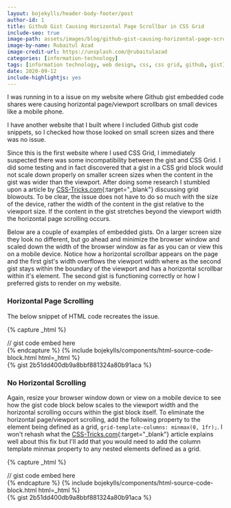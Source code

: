 ```yaml
---
layout: bojekylls/header-body-footer/post
author-id: 1
title: Github Gist Causing Horizontal Page Scrollbar in CSS Grid
include-seo: true
image-path: assets/images/blog/github-gist-causing-horizontal-page-scrollbar-in-css-grid/banner.png
image-by-name: Rubaitul Azad
image-credit-url: https://unsplash.com/@rubaitulazad
categories: [information-technology]
tags: [information technology, web design, css, css grid, github, gist]
date: 2020-09-12
include-highlightjs: yes
---
```


I was running in to a issue on my website where Github gist embedded code shares were causing horizontal page/viewport scrollbars on small devices like a mobile phone.
<!--more-->
I have another website that I built where I included Github gist code snippets, so I checked how those looked on small screen sizes and there was no issue.

Since this is the first website where I used CSS Grid, I immediately suspected there was some incompatibility between the gist and CSS Grid. I did some testing and in fact discovered that a gist in a CSS grid block would not scale down properly on smaller screen sizes when the content in the gist was wider than the viewport. After doing some research I stumbled upon a article by [CSS-Tricks.com](https://css-tricks.com/preventing-a-grid-blowout){:target="_blank"} discussing grid blowouts. To be clear, the issue does not have to do so much with the size of the device, rather the width of the content in the gist relative to the viewport size. If the content in the gist stretches beyond the viewport width the horizontal page scrolling occurs.

Below are a couple of examples of embedded gists. On a larger screen size they look no different, but go ahead and minimize the browser window and scaled down the width of the browser window as far as you can or view this on a mobile device. Notice how a horizontal scrollbar appears on the page and the first gist's width overflows the viewport width where as the second gist stays within the boundary of the viewport and has a horizontal scrollbar within it's element. The second gist is functioning correctly or how I preferred gists to render on my website.

### Horizontal Page Scrolling

The below snippet of HTML code recreates the issue.

{% capture _html %}
<div style="display: grid;">
	// gist code embed here
</div>
{% endcapture %}
{% include bojekylls/components/html-source-code-block.html html=_html %}

<div style="display: grid;">
	{% gist 2b51dd400db9a8bbf881324a80b91aca %}
</div>

### No Horizontal Scrolling

Again, resize your browser window down or view on a mobile device to see how the gist code block below scales to the viewport width and the horizontal scrolling occurs within the gist block itself. To eliminate the horizontal page/viewport scrolling, add the following property to the element being defined as a grid, ```grid-template-columns: minmax(0, 1fr);```. I won't rehash what the [CSS-Tricks.com](https://css-tricks.com/preventing-a-grid-blowout){:target="_blank"} article explains well about this fix but I'll add that you would need to add the column template minmax property to any nested elements defined as a grid.

{% capture _html %}
<div style="display: grid; grid-template-columns: minmax(0, 1fr);">
	// gist code embed here
</div>
{% endcapture %}
{% include bojekylls/components/html-source-code-block.html html=_html %}

<div style="display: grid; grid-template-columns: minmax(0, 1fr);">
	{% gist 2b51dd400db9a8bbf881324a80b91aca %}
</div>